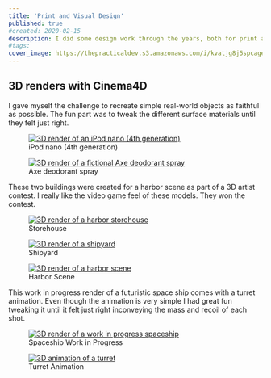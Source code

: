 ```yaml
---
title: 'Print and Visual Design'
published: true
#created: 2020-02-15
description: I did some design work through the years, both for print and web, that I still treasure
#tags:
cover_image: https://thepracticaldev.s3.amazonaws.com/i/kvatjg8j5spcage2jeuj.jpg
---
```


## 3D renders with Cinema4D

I gave myself the challenge to recreate simple real-world objects as faithful as possible. The fun part was to tweak the different surface materials until they felt just right.

<div class="flex items-stretch mb-4">
  <figure class="">
    <a href="/img/work/2d-ipod-nano.jpg">
      <img
        class="max-h-64 rounded"
        src="/img/work/2d-ipod-nano-480.jpg"
        srcset="/img/work/2d-ipod-nano-480.jpg 480w, /img/work/2d-ipod-nano-640.jpg 640w, /img/work/2d-ipod-nano-960.jpg 960w, /img/work/2d-ipod-nano.jpg"
        alt="3D render of an iPod nano (4th generation)"
      />
    </a>
    <figcaption>iPod nano (4th generation)</figcaption>
  </figure>
  <figure class="ml-3">
    <a href="/img/work/3d-axe-deodorant.jpg">
      <img
        class="max-h-64 rounded"
        src="/img/work/3d-axe-deodorant-480.jpg"
        srcset="/img/work/3d-axe-deodorant-480.jpg 480w, /img/work/3d-axe-deodorant-640.jpg 640w, /img/work/3d-axe-deodorant-960.jpg 960w, /img/work/3d-axe-deodorant.jpg"
        alt="3D render of a fictional Axe deodorant spray"
      />
    </a>
    <figcaption>Axe deodorant spray</figcaption>
  </figure>
</div>

These two buildings were created for a harbor scene as part of a 3D artist contest. I really like the video game feel of these models. They won the contest.

<div class="flex items-stretch mb-4">
  <figure class="">
    <a href="/img/work/3d-harbor-storehouse.jpg">
      <img
        class="max-h-64 rounded"
        src="/img/work/3d-harbor-storehouse-480.jpg"
        srcset="/img/work/3d-harbor-storehouse-480.jpg 480w, /img/work/3d-harbor-storehouse-640.jpg 640w, /img/work/3d-harbor-storehouse-960.jpg 960w, /img/work/3d-harbor-storehouse.jpg"
        alt="3D render of a harbor storehouse"
      />
    </a>
    <figcaption>Storehouse</figcaption>
  </figure>
  <figure class="ml-3">
    <a href="/img/work/3d-harbor-shipyard.jpg">
      <img
        class="max-h-64 rounded"
        src="/img/work/3d-harbor-shipyard-480.jpg"
        srcset="/img/work/3d-harbor-shipyard-480.jpg 480w, /img/work/3d-harbor-shipyard-640.jpg 640w, /img/work/3d-harbor-shipyard-960.jpg 960w, /img/work/3d-harbor-shipyard.jpg"
        alt="3D render of a shipyard"
      />
    </a>
    <figcaption>Shipyard</figcaption>
  </figure>
  <figure class="ml-3">
    <a href="/img/work/3d-harbor-scene.jpg">
      <img
        class="max-h-64 rounded"
        src="/img/work/3d-harbor-scene-480.jpg"
        srcset="/img/work/3d-harbor-scene-480.jpg 480w, /img/work/3d-harbor-scene-640.jpg 640w, /img/work/3d-harbor-scene-960.jpg 960w, /img/work/3d-harbor-scene.jpg"
        alt="3D render of a harbor scene"
      />
    </a>
    <figcaption>Harbor Scene</figcaption>
  </figure>
</div>

This work in progress render of a futuristic space ship comes with a turret animation. Even though the animation is very simple I had great fun tweaking it until it felt just right inconveying the mass and recoil of each shot.

<div class="flex items-stretch mb-4">
  <figure class="">
    <a href="/img/work/3d-spaceship-feme.jpg">
      <img
        class="max-h-64 rounded"
        src="/img/work/3d-spaceship-feme-480.jpg"
        srcset="/img/work/3d-spaceship-feme-480.jpg 480w, /img/work/3d-spaceship-feme-640.jpg 640w, /img/work/3d-spaceship-feme.jpg"
        alt="3D render of a work in progress spaceship"
      />
    </a>
    <figcaption>Spaceship Work in Progress</figcaption>
  </figure>
  <figure class="ml-3">
    <a href="/img/work/3d-turret-animation.gif">
      <img
        class="max-h-64 rounded"
        src="/img/work/3d-turret-animation.gif"
        alt="3D animation of a turret"
      />
    </a>
    <figcaption>Turret Animation</figcaption>
  </figure>
</div>


<!--
- wedding invitation + programm
- mission institute boardgame
- some of the logos
- podcast cover art
-->


